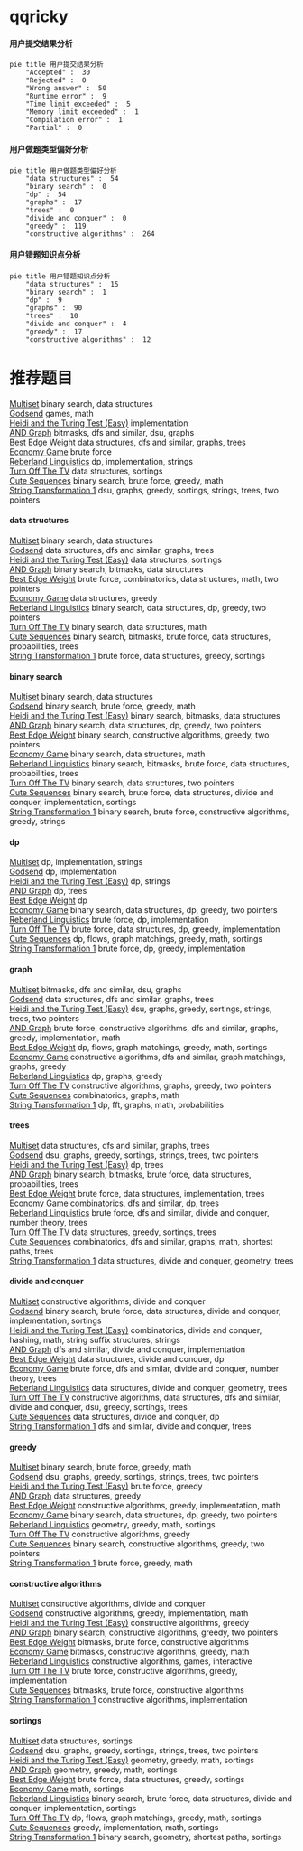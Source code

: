 # qqricky
<!-- tabs:start -->
#### **用户提交结果分析**

```mermaid
pie title 用户提交结果分析
    "Accepted" :  30
    "Rejected" :  0
    "Wrong answer" :  50
    "Runtime error" :  9
    "Time limit exceeded" :  5
    "Memory limit exceeded" :  1
    "Compilation error" :  1
    "Partial" :  0
```
#### **用户做题类型偏好分析**

```mermaid
pie title 用户做题类型偏好分析
    "data structures" :  54
    "binary search" :  0
    "dp" :  54
    "graphs" :  17
    "trees" :  0
    "divide and conquer" :  0
    "greedy" :  119
    "constructive algorithms" :  264
```
#### **用户错题知识点分析**

```mermaid
pie title 用户错题知识点分析
    "data structures" :  15
    "binary search" :  1
    "dp" :  9
    "graphs" :  90
    "trees" :  10
    "divide and conquer" :  4
    "greedy" :  17
    "constructive algorithms" :  12
```
<!-- tabs:end -->
# 推荐题目
[Multiset](http://codeforces.com/problemset/problem/1354/D)		binary search,
                        data structures		  
[Godsend](http://codeforces.com/problemset/problem/841/B)		games,
                        math		  
[Heidi and the Turing Test (Easy)](http://codeforces.com/problemset/problem/1184/C1)		implementation		  
[AND Graph](http://codeforces.com/problemset/problem/986/C)		bitmasks,
                        dfs and similar,
                        dsu,
                        graphs		  
[Best Edge Weight](http://codeforces.com/problemset/problem/827/D)		data structures,
                        dfs and similar,
                        graphs,
                        trees		  
[Economy Game](http://codeforces.com/problemset/problem/681/B)		brute force		  
[Reberland Linguistics](http://codeforces.com/problemset/problem/666/A)		dp,
                        implementation,
                        strings		  
[Turn Off The TV](http://codeforces.com/problemset/problem/863/E)		data structures,
                        sortings		  
[Cute Sequences](http://codeforces.com/problemset/problem/1166/D)		binary search,
                        brute force,
                        greedy,
                        math		  
[String Transformation 1](https://codeforces.com/contest/1384/problem/C)		dsu,
                        graphs,
                        greedy,
                        sortings,
                        strings,
                        trees,
                        two pointers		  
<!-- tabs:start -->
#### **data structures**
[Multiset](http://codeforces.com/problemset/problem/1354/D)		binary search,
                        data structures		  
[Godsend](http://codeforces.com/problemset/problem/827/D)		data structures,
                        dfs and similar,
                        graphs,
                        trees		  
[Heidi and the Turing Test (Easy)](http://codeforces.com/problemset/problem/863/E)		data structures,
                        sortings		  
[AND Graph](http://codeforces.com/problemset/problem/1401/F)		binary search,
                        bitmasks,
                        data structures		  
[Best Edge Weight](http://codeforces.com/problemset/problem/1400/D)		brute force,
                        combinatorics,
                        data structures,
                        math,
                        two pointers		  
[Economy Game](http://codeforces.com/problemset/problem/700/D)		data structures,
                        greedy		  
[Reberland Linguistics](http://codeforces.com/problemset/problem/1492/C)		binary search,
                        data structures,
                        dp,
                        greedy,
                        two pointers		  
[Turn Off The TV](http://codeforces.com/problemset/problem/1490/G)		binary search,
                        data structures,
                        math		  
[Cute Sequences](http://codeforces.com/problemset/problem/1479/D)		binary search,
                        bitmasks,
                        brute force,
                        data structures,
                        probabilities,
                        trees		  
[String Transformation 1](http://codeforces.com/problemset/problem/1497/A)		brute force,
                        data structures,
                        greedy,
                        sortings		  
#### **binary search**
[Multiset](http://codeforces.com/problemset/problem/1354/D)		binary search,
                        data structures		  
[Godsend](http://codeforces.com/problemset/problem/1166/D)		binary search,
                        brute force,
                        greedy,
                        math		  
[Heidi and the Turing Test (Easy)](http://codeforces.com/problemset/problem/1401/F)		binary search,
                        bitmasks,
                        data structures		  
[AND Graph](http://codeforces.com/problemset/problem/1492/C)		binary search,
                        data structures,
                        dp,
                        greedy,
                        two pointers		  
[Best Edge Weight](http://codeforces.com/problemset/problem/1463/D)		binary search,
                        constructive algorithms,
                        greedy,
                        two pointers		  
[Economy Game](http://codeforces.com/problemset/problem/1490/G)		binary search,
                        data structures,
                        math		  
[Reberland Linguistics](http://codeforces.com/problemset/problem/1479/D)		binary search,
                        bitmasks,
                        brute force,
                        data structures,
                        probabilities,
                        trees		  
[Turn Off The TV](http://codeforces.com/problemset/problem/1436/E)		binary search,
                        data structures,
                        two pointers		  
[Cute Sequences](http://codeforces.com/problemset/problem/1461/D)		binary search,
                        brute force,
                        data structures,
                        divide and conquer,
                        implementation,
                        sortings		  
[String Transformation 1](http://codeforces.com/problemset/problem/1493/C)		binary search,
                        brute force,
                        constructive algorithms,
                        greedy,
                        strings		  
#### **dp**
[Multiset](http://codeforces.com/problemset/problem/666/A)		dp,
                        implementation,
                        strings		  
[Godsend](http://codeforces.com/problemset/problem/835/C)		dp,
                        implementation		  
[Heidi and the Turing Test (Easy)](http://codeforces.com/problemset/problem/1363/F)		dp,
                        strings		  
[AND Graph](https://codeforces.com/contest/1078/problem/C)		dp,
                        trees		  
[Best Edge Weight](http://codeforces.com/problemset/problem/1110/D)		dp		  
[Economy Game](http://codeforces.com/problemset/problem/1492/C)		binary search,
                        data structures,
                        dp,
                        greedy,
                        two pointers		  
[Reberland Linguistics](https://codeforces.com/contest/1457/problem/C)		brute force,
                        dp,
                        implementation		  
[Turn Off The TV](http://codeforces.com/problemset/problem/1491/C)		brute force,
                        data structures,
                        dp,
                        greedy,
                        implementation		  
[Cute Sequences](http://codeforces.com/problemset/problem/1437/C)		dp,
                        flows,
                        graph matchings,
                        greedy,
                        math,
                        sortings		  
[String Transformation 1](http://codeforces.com/problemset/problem/1499/B)		brute force,
                        dp,
                        greedy,
                        implementation		  
#### **graph**
[Multiset](http://codeforces.com/problemset/problem/986/C)		bitmasks,
                        dfs and similar,
                        dsu,
                        graphs		  
[Godsend](http://codeforces.com/problemset/problem/827/D)		data structures,
                        dfs and similar,
                        graphs,
                        trees		  
[Heidi and the Turing Test (Easy)](https://codeforces.com/contest/1384/problem/C)		dsu,
                        graphs,
                        greedy,
                        sortings,
                        strings,
                        trees,
                        two pointers		  
[AND Graph](http://codeforces.com/problemset/problem/1487/C)		brute force,
                        constructive algorithms,
                        dfs and similar,
                        graphs,
                        greedy,
                        implementation,
                        math		  
[Best Edge Weight](http://codeforces.com/problemset/problem/1437/C)		dp,
                        flows,
                        graph matchings,
                        greedy,
                        math,
                        sortings		  
[Economy Game](http://codeforces.com/problemset/problem/1470/D)		constructive algorithms,
                        dfs and similar,
                        graph matchings,
                        graphs,
                        greedy		  
[Reberland Linguistics](http://codeforces.com/problemset/problem/1476/C)		dp,
                        graphs,
                        greedy		  
[Turn Off The TV](http://codeforces.com/problemset/problem/1304/D)		constructive algorithms,
                        graphs,
                        greedy,
                        two pointers		  
[Cute Sequences](http://codeforces.com/problemset/problem/1475/C)		combinatorics,
                        graphs,
                        math		  
[String Transformation 1](http://codeforces.com/problemset/problem/553/E)		dp,
                        fft,
                        graphs,
                        math,
                        probabilities		  
#### **trees**
[Multiset](http://codeforces.com/problemset/problem/827/D)		data structures,
                        dfs and similar,
                        graphs,
                        trees		  
[Godsend](https://codeforces.com/contest/1384/problem/C)		dsu,
                        graphs,
                        greedy,
                        sortings,
                        strings,
                        trees,
                        two pointers		  
[Heidi and the Turing Test (Easy)](https://codeforces.com/contest/1078/problem/C)		dp,
                        trees		  
[AND Graph](http://codeforces.com/problemset/problem/1479/D)		binary search,
                        bitmasks,
                        brute force,
                        data structures,
                        probabilities,
                        trees		  
[Best Edge Weight](http://codeforces.com/problemset/problem/1511/C)		brute force,
                        data structures,
                        implementation,
                        trees		  
[Economy Game](http://codeforces.com/problemset/problem/1499/F)		combinatorics,
                        dfs and similar,
                        dp,
                        trees		  
[Reberland Linguistics](http://codeforces.com/problemset/problem/1491/E)		brute force,
                        dfs and similar,
                        divide and conquer,
                        number theory,
                        trees		  
[Turn Off The TV](http://codeforces.com/problemset/problem/1466/D)		data structures,
                        greedy,
                        sortings,
                        trees		  
[Cute Sequences](http://codeforces.com/problemset/problem/1495/D)		combinatorics,
                        dfs and similar,
                        graphs,
                        math,
                        shortest paths,
                        trees		  
[String Transformation 1](http://codeforces.com/problemset/problem/1303/G)		data structures,
                        divide and conquer,
                        geometry,
                        trees		  
#### **divide and conquer**
[Multiset](http://codeforces.com/problemset/problem/1375/H)		constructive algorithms,
                        divide and conquer		  
[Godsend](http://codeforces.com/problemset/problem/1461/D)		binary search,
                        brute force,
                        data structures,
                        divide and conquer,
                        implementation,
                        sortings		  
[Heidi and the Turing Test (Easy)](http://codeforces.com/problemset/problem/1466/G)		combinatorics,
                        divide and conquer,
                        hashing,
                        math,
                        string suffix structures,
                        strings		  
[AND Graph](http://codeforces.com/problemset/problem/1490/D)		dfs and similar,
                        divide and conquer,
                        implementation		  
[Best Edge Weight](https://codeforces.com/contest/1483/problem/C)		data structures,
                        divide and conquer,
                        dp		  
[Economy Game](http://codeforces.com/problemset/problem/1491/E)		brute force,
                        dfs and similar,
                        divide and conquer,
                        number theory,
                        trees		  
[Reberland Linguistics](http://codeforces.com/problemset/problem/1303/G)		data structures,
                        divide and conquer,
                        geometry,
                        trees		  
[Turn Off The TV](http://codeforces.com/problemset/problem/1494/D)		constructive algorithms,
                        data structures,
                        dfs and similar,
                        divide and conquer,
                        dsu,
                        greedy,
                        sortings,
                        trees		  
[Cute Sequences](http://codeforces.com/problemset/problem/1482/E)		data structures,
                        divide and conquer,
                        dp		  
[String Transformation 1](http://codeforces.com/problemset/problem/566/C)		dfs and similar,
                        divide and conquer,
                        trees		  
#### **greedy**
[Multiset](http://codeforces.com/problemset/problem/1166/D)		binary search,
                        brute force,
                        greedy,
                        math		  
[Godsend](https://codeforces.com/contest/1384/problem/C)		dsu,
                        graphs,
                        greedy,
                        sortings,
                        strings,
                        trees,
                        two pointers		  
[Heidi and the Turing Test (Easy)](http://codeforces.com/problemset/problem/779/B)		brute force,
                        greedy		  
[AND Graph](http://codeforces.com/problemset/problem/700/D)		data structures,
                        greedy		  
[Best Edge Weight](http://codeforces.com/problemset/problem/1305/E)		constructive algorithms,
                        greedy,
                        implementation,
                        math		  
[Economy Game](http://codeforces.com/problemset/problem/1492/C)		binary search,
                        data structures,
                        dp,
                        greedy,
                        two pointers		  
[Reberland Linguistics](https://codeforces.com/contest/1496/problem/C)		geometry,
                        greedy,
                        math,
                        sortings		  
[Turn Off The TV](http://codeforces.com/problemset/problem/1493/A)		constructive algorithms,
                        greedy		  
[Cute Sequences](http://codeforces.com/problemset/problem/1463/D)		binary search,
                        constructive algorithms,
                        greedy,
                        two pointers		  
[String Transformation 1](http://codeforces.com/problemset/problem/1462/C)		brute force,
                        greedy,
                        math		  
#### **constructive algorithms**
[Multiset](http://codeforces.com/problemset/problem/1375/H)		constructive algorithms,
                        divide and conquer		  
[Godsend](http://codeforces.com/problemset/problem/1305/E)		constructive algorithms,
                        greedy,
                        implementation,
                        math		  
[Heidi and the Turing Test (Easy)](http://codeforces.com/problemset/problem/1493/A)		constructive algorithms,
                        greedy		  
[AND Graph](http://codeforces.com/problemset/problem/1463/D)		binary search,
                        constructive algorithms,
                        greedy,
                        two pointers		  
[Best Edge Weight](https://codeforces.com/contest/1456/problem/B)		bitmasks,
                        brute force,
                        constructive algorithms		  
[Economy Game](http://codeforces.com/problemset/problem/1492/D)		bitmasks,
                        constructive algorithms,
                        greedy,
                        math		  
[Reberland Linguistics](https://codeforces.com/contest/1504/problem/D)		constructive algorithms,
                        games,
                        interactive		  
[Turn Off The TV](https://codeforces.com/contest/1483/problem/A)		brute force,
                        constructive algorithms,
                        greedy,
                        implementation		  
[Cute Sequences](https://codeforces.com/contest/1457/problem/D)		bitmasks,
                        brute force,
                        constructive algorithms		  
[String Transformation 1](http://codeforces.com/problemset/problem/1513/A)		constructive algorithms,
                        implementation		  
#### **sortings**
[Multiset](http://codeforces.com/problemset/problem/863/E)		data structures,
                        sortings		  
[Godsend](https://codeforces.com/contest/1384/problem/C)		dsu,
                        graphs,
                        greedy,
                        sortings,
                        strings,
                        trees,
                        two pointers		  
[Heidi and the Turing Test (Easy)](https://codeforces.com/contest/1496/problem/C)		geometry,
                        greedy,
                        math,
                        sortings		  
[AND Graph](http://codeforces.com/problemset/problem/1495/A)		geometry,
                        greedy,
                        math,
                        sortings		  
[Best Edge Weight](http://codeforces.com/problemset/problem/1497/A)		brute force,
                        data structures,
                        greedy,
                        sortings		  
[Economy Game](http://codeforces.com/problemset/problem/1427/A)		math,
                        sortings		  
[Reberland Linguistics](http://codeforces.com/problemset/problem/1461/D)		binary search,
                        brute force,
                        data structures,
                        divide and conquer,
                        implementation,
                        sortings		  
[Turn Off The TV](http://codeforces.com/problemset/problem/1437/C)		dp,
                        flows,
                        graph matchings,
                        greedy,
                        math,
                        sortings		  
[Cute Sequences](http://codeforces.com/problemset/problem/1473/A)		greedy,
                        implementation,
                        math,
                        sortings		  
[String Transformation 1](http://codeforces.com/problemset/problem/1486/B)		binary search,
                        geometry,
                        shortest paths,
                        sortings		  
<!-- tabs:end -->
